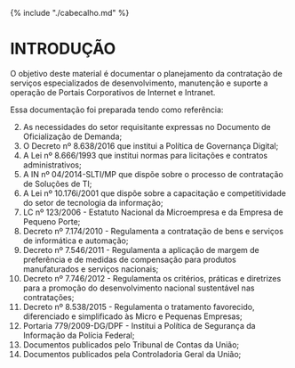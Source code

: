 {% include "./cabecalho.md" %}

# INTRODUÇÃO   

O objetivo deste material é documentar o planejamento da contratação de 
serviços especializados de desenvolvimento, manutenção e suporte 
a operação de Portais Corporativos de Internet e Intranet.

Essa documentação foi preparada tendo como referência:

2. As necessidades do setor requisitante expressas no Documento de Oficialização de Demanda; 
3. O Decreto nº 8.638/2016 que institui a Política de Governança Digital;
4. A Lei nº 8.666/1993 que institui normas para licitações e contratos administrativos;
5. A IN nº 04/2014-SLTI/MP que dispõe sobre o processo de contratação de Soluções de TI;
7. A Lei nº 10.176i/2001 que dispõe sobre a capacitação e competitividade do setor de tecnologia da informação;
6. LC nº 123/2006 - Estatuto Nacional da Microempresa e da Empresa de Pequeno Porte;
6. Decreto nº 7.174/2010 - Regulamenta a contratação de bens e serviços de informática e automação;
6. Decreto nº 7.546/2011 - Regulamenta a aplicação de margem de preferência e de medidas de compensação para produtos manufaturados e serviços nacionais;
8. Decreto nº 7.746/2012 - Regulamenta os critérios, práticas e diretrizes para a promoção do desenvolvimento nacional sustentável nas contratações;
6. Decreto nº 8.538/2015 - Regulamenta o tratamento favorecido, diferenciado e simplificado às Micro e Pequenas Empresas;  
7. Portaria 779/2009-DG/DPF - Institui a Política de Segurança da Informação da Polícia Federal;
7. Documentos publicados pelo Tribunal de Contas da União; 
8. Documentos publicados pela Controladoria Geral da União;


	
